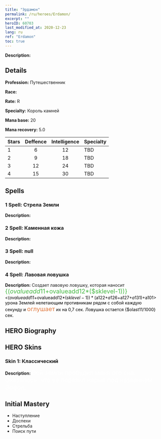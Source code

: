 ```yaml
---
title: "Эрдамон"
permalink: /ru/heroes/Erdamon/
excerpt: ""
heroID: 60703
last_modified_at: 2020-12-23
lang: ru
ref: "Erdamon"
toc: true
---
```

 **Description:** 
## Details
 **Profession:** Путешественник

 **Race:** 

 **Rate:** R

 **Specialty:** Король камней

 **Mana base:** 20

 **Mana recovery:** 5.0


  | Stars   |    Deffence    |  Intelligence  |      Specialty     |
  |---------|:---------------:|:---------------:|--------------------|
  |    1    | 6 | 12 | TBD |
  |    2    | 9 | 18 | TBD |
  |    3    | 12 | 24 | TBD |
  |    4    | 15 | 30 | TBD |

## Spells
### 1 Spell: Стрела Земли
 **Description:** 

### 2 Spell: Каменная кожа
 **Description:** 

### 3 Spell: null
 **Description:** 

### 4 Spell: Лавовая ловушка
 **Description:** Создает лавовую ловушку, которая наносит <span style="color: #48b946;font-size:20px">{($ovalueadd11+$ovalueadd12*($sklevel-1))}</span><span style="color: black"><($ovalueadd11+$ovalueadd12*($sklevel-1))*($a122+$a126+$a127+$a131)+$a101> урона Землей нелетающим противникам рядом с собой каждую секунду и <span style="color: #e07c44;font-size:20px">оглушает</span><span style="color: black"> их на 0,7 сек. Ловушка остается {$olast11/1000} сек.


## HERO Biography

## HERO Skins
### Skin 1: **Классический**

 **Description:** <span style="color: #ffffff;font-size:20px">Вой земли пробудил меня ото сна. Оказалось, что ее поразил нарыв под названием Эофол. </span>



## Initial Mastery
   - Наступление
   - Доспехи
   - Стрельба
   - Поиск пути
